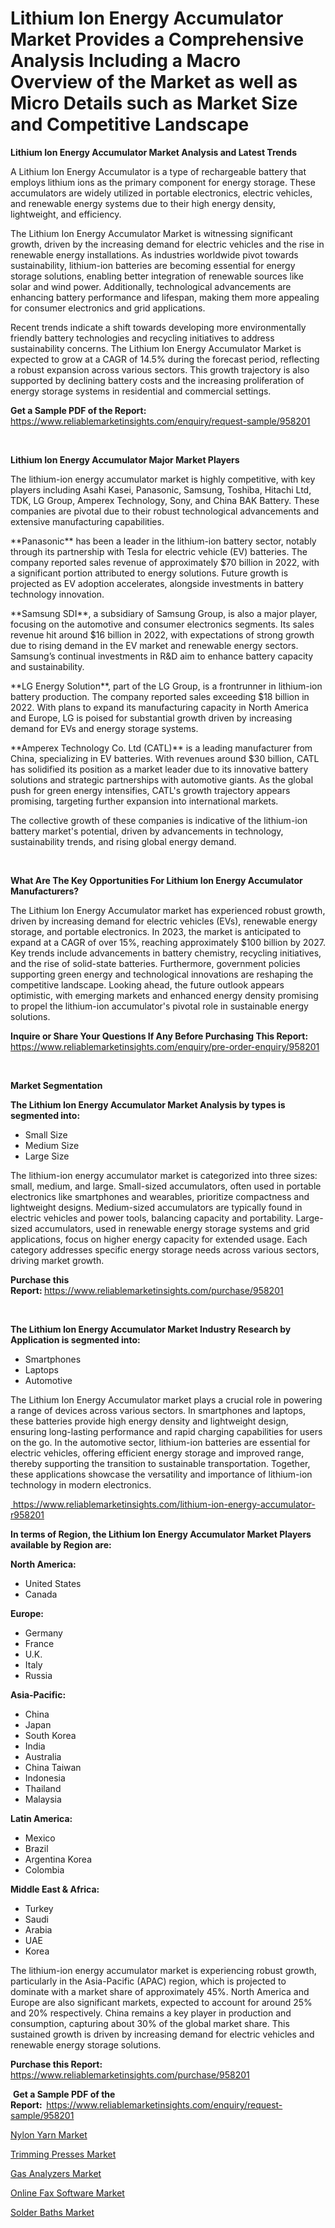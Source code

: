 <p><h1>Lithium Ion Energy Accumulator Market Provides a Comprehensive Analysis Including a Macro Overview of the Market as well as Micro Details such as Market Size and Competitive Landscape</h1></p><p><strong>Lithium Ion Energy Accumulator Market Analysis and Latest Trends</strong></p>
<p><p>A Lithium Ion Energy Accumulator is a type of rechargeable battery that employs lithium ions as the primary component for energy storage. These accumulators are widely utilized in portable electronics, electric vehicles, and renewable energy systems due to their high energy density, lightweight, and efficiency.</p><p>The Lithium Ion Energy Accumulator Market is witnessing significant growth, driven by the increasing demand for electric vehicles and the rise in renewable energy installations. As industries worldwide pivot towards sustainability, lithium-ion batteries are becoming essential for energy storage solutions, enabling better integration of renewable sources like solar and wind power. Additionally, technological advancements are enhancing battery performance and lifespan, making them more appealing for consumer electronics and grid applications.</p><p>Recent trends indicate a shift towards developing more environmentally friendly battery technologies and recycling initiatives to address sustainability concerns. The Lithium Ion Energy Accumulator Market is expected to grow at a CAGR of 14.5% during the forecast period, reflecting a robust expansion across various sectors. This growth trajectory is also supported by declining battery costs and the increasing proliferation of energy storage systems in residential and commercial settings.</p></p>
<p><strong>Get a Sample PDF of the Report:&nbsp;</strong> <a href="https://www.reliablemarketinsights.com/enquiry/request-sample/958201">https://www.reliablemarketinsights.com/enquiry/request-sample/958201</a></p>
<p>&nbsp;</p>
<p><strong>Lithium Ion Energy Accumulator Major Market Players</strong></p>
<p><p>The lithium-ion energy accumulator market is highly competitive, with key players including Asahi Kasei, Panasonic, Samsung, Toshiba, Hitachi Ltd, TDK, LG Group, Amperex Technology, Sony, and China BAK Battery. These companies are pivotal due to their robust technological advancements and extensive manufacturing capabilities.</p><p>**Panasonic** has been a leader in the lithium-ion battery sector, notably through its partnership with Tesla for electric vehicle (EV) batteries. The company reported sales revenue of approximately $70 billion in 2022, with a significant portion attributed to energy solutions. Future growth is projected as EV adoption accelerates, alongside investments in battery technology innovation.</p><p>**Samsung SDI**, a subsidiary of Samsung Group, is also a major player, focusing on the automotive and consumer electronics segments. Its sales revenue hit around $16 billion in 2022, with expectations of strong growth due to rising demand in the EV market and renewable energy sectors. Samsung’s continual investments in R&D aim to enhance battery capacity and sustainability.</p><p>**LG Energy Solution**, part of the LG Group, is a frontrunner in lithium-ion battery production. The company reported sales exceeding $18 billion in 2022. With plans to expand its manufacturing capacity in North America and Europe, LG is poised for substantial growth driven by increasing demand for EVs and energy storage systems.</p><p>**Amperex Technology Co. Ltd (CATL)** is a leading manufacturer from China, specializing in EV batteries. With revenues around $30 billion, CATL has solidified its position as a market leader due to its innovative battery solutions and strategic partnerships with automotive giants. As the global push for green energy intensifies, CATL's growth trajectory appears promising, targeting further expansion into international markets.</p><p>The collective growth of these companies is indicative of the lithium-ion battery market's potential, driven by advancements in technology, sustainability trends, and rising global energy demand.</p></p>
<p>&nbsp;</p>
<p><strong>What Are The Key Opportunities For Lithium Ion Energy Accumulator Manufacturers?</strong></p>
<p><p>The Lithium Ion Energy Accumulator market has experienced robust growth, driven by increasing demand for electric vehicles (EVs), renewable energy storage, and portable electronics. In 2023, the market is anticipated to expand at a CAGR of over 15%, reaching approximately $100 billion by 2027. Key trends include advancements in battery chemistry, recycling initiatives, and the rise of solid-state batteries. Furthermore, government policies supporting green energy and technological innovations are reshaping the competitive landscape. Looking ahead, the future outlook appears optimistic, with emerging markets and enhanced energy density promising to propel the lithium-ion accumulator's pivotal role in sustainable energy solutions.</p></p>
<p><strong>Inquire or Share Your Questions If Any Before Purchasing This Report:</strong> <a href="https://www.reliablemarketinsights.com/enquiry/pre-order-enquiry/958201">https://www.reliablemarketinsights.com/enquiry/pre-order-enquiry/958201</a></p>
<p>&nbsp;</p>
<p><strong>Market Segmentation</strong></p>
<p><strong>The Lithium Ion Energy Accumulator Market Analysis by types is segmented into:</strong></p>
<p><ul><li>Small Size</li><li>Medium Size</li><li>Large Size</li></ul></p>
<p><p>The lithium-ion energy accumulator market is categorized into three sizes: small, medium, and large. Small-sized accumulators, often used in portable electronics like smartphones and wearables, prioritize compactness and lightweight designs. Medium-sized accumulators are typically found in electric vehicles and power tools, balancing capacity and portability. Large-sized accumulators, used in renewable energy storage systems and grid applications, focus on higher energy capacity for extended usage. Each category addresses specific energy storage needs across various sectors, driving market growth.</p></p>
<p><strong>Purchase this Report:&nbsp;</strong><a href="https://www.reliablemarketinsights.com/purchase/958201">https://www.reliablemarketinsights.com/purchase/958201</a></p>
<p>&nbsp;</p>
<p><strong>The Lithium Ion Energy Accumulator Market Industry Research by Application is segmented into:</strong></p>
<p><ul><li>Smartphones</li><li>Laptops</li><li>Automotive</li></ul></p>
<p><p>The Lithium Ion Energy Accumulator market plays a crucial role in powering a range of devices across various sectors. In smartphones and laptops, these batteries provide high energy density and lightweight design, ensuring long-lasting performance and rapid charging capabilities for users on the go. In the automotive sector, lithium-ion batteries are essential for electric vehicles, offering efficient energy storage and improved range, thereby supporting the transition to sustainable transportation. Together, these applications showcase the versatility and importance of lithium-ion technology in modern electronics.</p></p>
<p><a href="https://www.reliablemarketinsights.com/lithium-ion-energy-accumulator-r958201">&nbsp;https://www.reliablemarketinsights.com/lithium-ion-energy-accumulator-r958201</a></p>
<p><strong>In terms of Region, the Lithium Ion Energy Accumulator Market Players available by Region are:</strong></p>
<p>
    <p> <strong> North America: </strong>
        <ul>
            <li>United States</li>
            <li>Canada</li>
        </ul>
        </p> 
    <p> <strong> Europe: </strong>
        <ul>
            <li>Germany</li>
            <li>France</li>
            <li>U.K.</li>
            <li>Italy</li>
            <li>Russia</li>
        </ul>
        </p> 
    <p> <strong> Asia-Pacific: </strong>
        <ul>
            <li>China</li>
            <li>Japan</li>
            <li>South Korea</li>
            <li>India</li>
            <li>Australia</li>
            <li>China Taiwan</li>
            <li>Indonesia</li>
            <li>Thailand</li>
            <li>Malaysia</li>
        </ul>
        </p> 
    <p> <strong> Latin America: </strong>
        <ul>
            <li>Mexico</li>
            <li>Brazil</li>
            <li>Argentina Korea</li>
            <li>Colombia</li>
        </ul>
        </p> 
    <p> <strong> Middle East & Africa: </strong>
        <ul>
            <li>Turkey</li>
            <li>Saudi</li>
            <li>Arabia</li>
            <li>UAE</li>
            <li>Korea</li>
        </ul>
    </p>
    </p>
<p><p>The lithium-ion energy accumulator market is experiencing robust growth, particularly in the Asia-Pacific (APAC) region, which is projected to dominate with a market share of approximately 45%. North America and Europe are also significant markets, expected to account for around 25% and 20% respectively. China remains a key player in production and consumption, capturing about 30% of the global market share. This sustained growth is driven by increasing demand for electric vehicles and renewable energy storage solutions.</p></p>
<p><strong>Purchase this Report: </strong><a href="https://www.reliablemarketinsights.com/purchase/958201">https://www.reliablemarketinsights.com/purchase/958201</a></p>
<p>&nbsp;<strong>Get a Sample PDF of the Report:&nbsp;&nbsp;</strong><a href="https://www.reliablemarketinsights.com/enquiry/request-sample/958201">https://www.reliablemarketinsights.com/enquiry/request-sample/958201</a></p>
<p><strong></strong></p>
<p><p><a href="https://issuu.com/reportprime-2/docs/nylon-yarn-market-size-2030.pptx_7c6dd30e37ba51">Nylon Yarn Market</a></p><p><a href="https://medium.com/@yankeeegox_3026/what-is-trimming-presses-market-2f7d10b2f64f">Trimming Presses Market</a></p><p><a href="https://github.com/nathandecarvalho/Market-Research-Report-List-5/blob/main/gas-analyzers-market.md">Gas Analyzers Market</a></p><p><a href="https://www.linkedin.com/pulse/emerging-online-fax-software-market-opportunities-analysis-si1ye?trackingId=9%2FVKlaibTyqkZC1InaNSAw%3D%3D">Online Fax Software Market</a></p><p><a href="https://medium.com/@yankeeegox_3026/this-report-aims-to-deliver-an-in-depth-analysis-of-the-global-solder-baths-market-offering-both-2f504a94c902">Solder Baths Market</a></p></p>